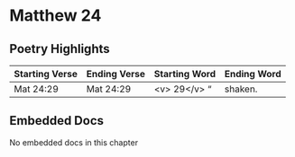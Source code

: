 # Matthew 24

## Poetry Highlights

| Starting Verse | Ending Verse | Starting Word | Ending Word |
| :--- | :--- | :--- | :--- |
| Mat 24:29 | Mat 24:29 | &lt;v&gt; 29&lt;/v&gt; “ | shaken. |

## Embedded Docs

No embedded docs in this chapter

